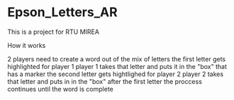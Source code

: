 # Epson_Letters_AR
This is a project for RTU MIREA

How it works

2 players need to create a word out of the mix of letters
the first letter gets highlighted for player 1
player 1 takes that letter and puts it in the "box" that has a marker
the second letter gets hightlighed for player 2
player 2 takes that letter and puts in in the "box" after the first letter
the proccess continues until the word is complete

